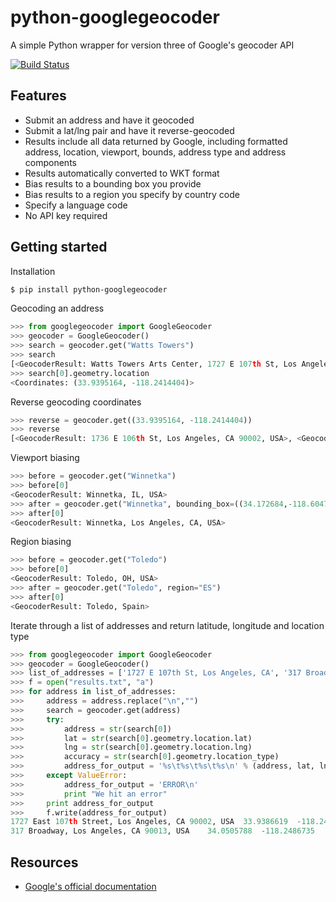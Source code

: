 python-googlegeocoder
=====================

A simple Python wrapper for version three of Google's geocoder API

[![Build Status](https://travis-ci.org/datadesk/python-googlegeocoder.png?branch=master)](https://travis-ci.org/datadesk/python-googlegeocoder)

Features
--------

* Submit an address and have it geocoded
* Submit a lat/lng pair and have it reverse-geocoded
* Results include all data returned by Google, including formatted address, location, viewport, bounds, address type and address components
* Results automatically converted to WKT format
* Bias results to a bounding box you provide
* Bias results to a region you specify by country code
* Specify a language code
* No API key required

Getting started
---------------

Installation

```bash
$ pip install python-googlegeocoder
```

Geocoding an address

```python
>>> from googlegeocoder import GoogleGeocoder
>>> geocoder = GoogleGeocoder()
>>> search = geocoder.get("Watts Towers")
>>> search
[<GeocoderResult: Watts Towers Arts Center, 1727 E 107th St, Los Angeles, CA 90002-3621, USA>]
>>> search[0].geometry.location
<Coordinates: (33.9395164, -118.2414404)>
```

Reverse geocoding coordinates

```python
>>> reverse = geocoder.get((33.9395164, -118.2414404))
>>> reverse
[<GeocoderResult: 1736 E 106th St, Los Angeles, CA 90002, USA>, <GeocoderResult: Watts, Los Angeles, CA, USA>, <GeocoderResult: Los Angeles, CA 90002, USA>, <GeocoderResult: South LA, Los Angeles, CA, USA>, <GeocoderResult: Los Angeles, CA, USA>, <GeocoderResult: Los Angeles, CA, USA>, <GeocoderResult: Los Angeles, California, USA>, <GeocoderResult: California, USA>, <GeocoderResult: United States>]
```

Viewport biasing

```python
>>> before = geocoder.get("Winnetka")
>>> before[0]
<GeocoderResult: Winnetka, IL, USA>
>>> after = geocoder.get("Winnetka", bounding_box=((34.172684,-118.604794), (34.236144,-118.500938)))
>>> after[0]
<GeocoderResult: Winnetka, Los Angeles, CA, USA>
```

Region biasing

```python
>>> before = geocoder.get("Toledo")
>>> before[0]
<GeocoderResult: Toledo, OH, USA>
>>> after = geocoder.get("Toledo", region="ES")
>>> after[0]
<GeocoderResult: Toledo, Spain>
```

Iterate through a list of addresses and return latitude, longitude and location type

```python
>>> from googlegeocoder import GoogleGeocoder
>>> geocoder = GoogleGeocoder()
>>> list_of_addresses = ['1727 E 107th St, Los Angeles, CA', '317 Broadway, Los Angeles, CA']
>>> f = open("results.txt", "a")
>>> for address in list_of_addresses:
>>>     address = address.replace("\n","")
>>>     search = geocoder.get(address)
>>>     try:
>>>         address = str(search[0])
>>>         lat = str(search[0].geometry.location.lat)
>>>         lng = str(search[0].geometry.location.lng)
>>>         accuracy = str(search[0].geometry.location_type)
>>>         address_for_output = '%s\t%s\t%s\t%s\n' % (address, lat, lng, accuracy)
>>>     except ValueError:
>>>         address_for_output = 'ERROR\n'
>>>         print "We hit an error"
>>>     print address_for_output
>>>     f.write(address_for_output)
1727 East 107th Street, Los Angeles, CA 90002, USA	33.9386619	-118.2421333	RANGE_INTERPOLATED
317 Broadway, Los Angeles, CA 90013, USA	34.0505788	-118.2486735	ROOFTOP
```

Resources
---------

* [Google's official documentation](http://code.google.com/apis/maps/documentation/geocoding/)
